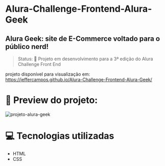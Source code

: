 # Alura-Challenge-Frontend-Alura-Geek
## Alura Geek: site de E-Commerce voltado para o público nerd!

> Status: 🚧 Projeto em desenvolvimento para a 3ª edição do Alura Challenge Front End

projeto disponível para visualização em: https://jeffercampos.github.io/Alura-Challenge-Frontend-Alura-Geek/

# 🔎 Preview do projeto:

![projeto-alura-geek](https://user-images.githubusercontent.com/70075723/159169706-0f8c988b-edf7-4bc6-aeb3-0a008152b59c.png)

# 💻 Tecnologias utilizadas
<ul>
  <li>HTML</li>
  <li>CSS</li>
</ul>
